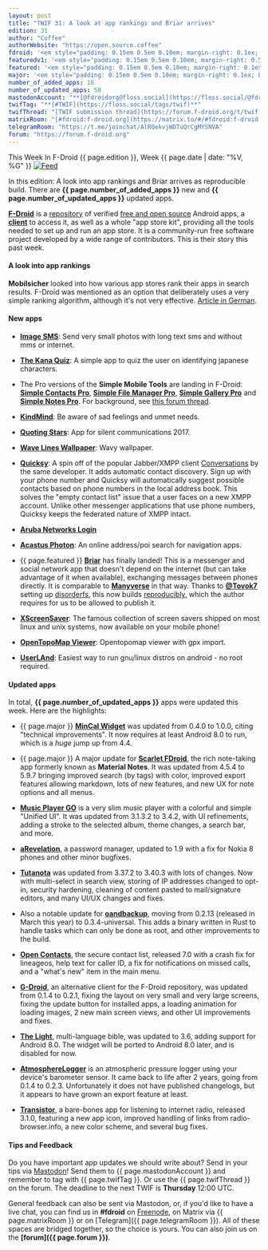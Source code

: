 ```yaml
---
layout: post
title: "TWIF 31: A look at app rankings and Briar arrives"
edition: 31
author: "Coffee"
authorWebsite: "https://open.source.coffee"
fdroid: '<em style="padding: 0.15em 0.5em 0.10em; margin-right: 0.1ex; border-style: solid; border-width: medium; border-radius: 1em; color: #0d47a1; font-style: normal; font-weight: bold;">F-Droid</em>'
featuredv1: '<em style="padding: 0.15em 0.5em 0.10em; margin-right: 0.5ex; box-shadow: 0.1em 0.05em 0.1em rgba(0, 0, 0, 0.3); border-radius: 1em; color: black; background: linear-gradient(orange, yellow);">Featured</em>'
featured: '<em style="padding: 0.15em 0.5em 0.10em; margin-right: 0.1ex; border-style: solid; border-width: medium; border-radius: 1em; color: orange; font-style: normal; font-weight: bold;">Featured</em>'
major: '<em style="padding: 0.15em 0.5em 0.10em; margin-right: 0.1ex; border-style: solid; border-width: medium; border-radius: 1em; color: #8ab000; font-style: normal; font-weight: bold;">Major</em>'
number_of_added_apps: 16
number_of_updated_apps: 58
mastodonAccount: "**[@fdroidorg@floss.social](https://floss.social/@fdroidorg)**"
twifTag: "**[#TWIF](https://floss.social/tags/twif)**"
twifThread: "[TWIF submission thread](https://forum.f-droid.org/t/twif-submission-thread)"
matrixRoom: "[#fdroid:f-droid.org](https://matrix.to/#/#fdroid:f-droid.org)"
telegramRoom: "https://t.me/joinchat/AlRQekvjWDTuQrCgMYSNVA"
forum: "https://forum.f-droid.org"
---
```


This Week In F-Droid {{ page.edition }}, Week {{ page.date | date: "%V, %G" }} <a href="{{ site.baseurl }}/feed.xml"><img src="{% asset Feed-icon-16x16.png %}" alt="Feed"></a>

In this edition: A look into app rankings and Briar arrives as reproducible build.
There are **{{ page.number_of_added_apps }}** new and **{{ page.number_of_updated_apps }}** updated apps.
<!--more-->

**[F-Droid](https://f-droid.org/)** is a [repository](https://f-droid.org/packages/) of verified [free and open source](https://en.wikipedia.org/wiki/Free_and_open-source_software) Android apps, a **[client](https://f-droid.org/packages/org.fdroid.fdroid/)** to access it, as well as a whole "app store kit", providing all the tools needed to set up and run an app store. It is a community-run free software project developed by a wide range of contributors. This is their story this past week.

#### A look into app rankings

**Mobilsicher** looked into how various app stores rank their apps in search results. F-Droid was mentioned as an option that deliberately uses a very simple ranking algorithm, although it's not very effective. [Article in German](https://mobilsicher.de/hintergrund/kritisch-hinterfragt-app-rankings-auf-android-und-ios).

#### New apps

* **[Image SMS](https://f-droid.org/packages/click.dummer.imagesms/)**: Send very small photos with long text sms and without mms or internet.

* **[The Kana Quiz](https://f-droid.org/packages/com.noprestige.kanaquiz/)**: A simple app to quiz the user on identifying japanese characters.

* The Pro versions of the **Simple Mobile Tools** are landing in F-Droid: **[Simple Contacts Pro](https://f-droid.org/packages/com.simplemobiletools.contacts.pro/)**, **[Simple File Manager Pro](https://f-droid.org/packages/com.simplemobiletools.filemanager.pro/)**, **[Simple Gallery Pro](https://f-droid.org/packages/com.simplemobiletools.gallery.pro/)** and **[Simple Notes Pro](https://f-droid.org/packages/com.simplemobiletools.notes.pro/)**. For background, see [this forum thread](https://forum.f-droid.org/t/simple-mobile-tool-are-becoming-paid/4553).

* **[KindMind](https://f-droid.org/packages/com.sunyata.kindmind/)**: Be aware of sad feelings and unmet needs.

* **[Quoting Stars](https://f-droid.org/packages/de.fzi.bettyrieckmann.quotingstars/)**: App for silent communications 2017.

* **[Wave Lines Wallpaper](https://f-droid.org/packages/de.markusfisch.android.wavelines/)**: Wavy wallpaper.

* **[Quicksy](https://f-droid.org/packages/im.quicksy.client/)**: A spin off of the popular Jabber/XMPP client [Conversations](https://f-droid.org/packages/eu.siacs.conversations/) by the same developer.  It adds automatic contact discovery.  Sign up with your phone number and Quicksy will automatically suggest possible contacts based on phone numbers in the local address book. This solves the "empty contact list" issue that a user faces on a new XMPP account. Unlike other messenger applications that use phone numbers, Quicksy keeps the federated nature of XMPP intact.

* **[Aruba Networks Login](https://f-droid.org/packages/io.mkg20001.arubanetworkslogin/)**

* **[Acastus Photon](https://f-droid.org/packages/name.gdr.acastus_photon/)**: An online address/poi search for navigation apps.

* {{ page.featured }} **[Briar](https://f-droid.org/packages/org.briarproject.briar.android/)** has finally landed! This is a messenger and social network app that doesn't depend on the internet (but can take advantage of it when available), exchanging messages between phones directly. It is comparable to **[Manyverse](https://f-droid.org/packages/se.manyver/)** in that way. Thanks to **[@Tovok7](https://blog.grobox.de)** setting up [disorderfs](https://salsa.debian.org/reproducible-builds/disorderfs), this now builds [reproducibly](https://reproducible-builds.org), which the author requires for us to be allowed to publish it.

* **[XScreenSaver](https://f-droid.org/packages/org.jwz.xscreensaver/)**: The famous collection of screen savers shipped on most linux and unix systems, now available on your mobile phone!

* **[OpenTopoMap Viewer](https://f-droid.org/packages/org.nitri.opentopo/)**: Opentopomap viewer with gpx import.

* **[UserLAnd](https://f-droid.org/packages/tech.ula/)**: Easiest way to run gnu/linux distros on android - no root required.

#### Updated apps

In total, **{{ page.number_of_updated_apps }}** apps were updated this week. Here are the highlights:

* {{ page.major }} **[MinCal Widget](https://f-droid.org/packages/cat.mvmike.minimalcalendarwidget/)** was updated from 0.4.0 to 1.0.0, citing "technical improvements". It now requires at least Android 8.0 to run, which is a _huge_ jump up from 4.4.

* {{ page.major }} A major update for **[Scarlet FDroid](https://f-droid.org/packages/com.bijoysingh.quicknote/)**, the rich note-taking app formerly known as **Material Notes**. It was updated from 4.5.4 to 5.9.7 bringing improved search (by tags) with color, improved export features allowing markdown, lots of new features, and new UX for note options and all menus.

* **[Music Player GO](https://f-droid.org/packages/com.iven.musicplayergo/)** is a very slim music player with a colorful and simple "Unified UI". It was updated from 3.1.3.2 to 3.4.2, with UI refinements, adding a stroke to the selected album, theme changes, a search bar, and more.

* **[aRevelation](https://f-droid.org/packages/de.igloffstein.maik.aRevelation/)**, a password manager, updated to 1.9 with a fix for Nokia 8 phones and other minor bugfixes.

* **[Tutanota](https://f-droid.org/packages/de.tutao.tutanota/)** was updated from 3.37.2 to 3.40.3 with lots of changes. Now with multi-select in search view, storing of IP addresses changed to opt-in, security hardening, cleaning of content pasted to mail/signature editors, and many UI/UX changes and fixes.

* Also a notable update for **[oandbackup](https://f-droid.org/packages/dk.jens.backup/)**, moving from 0.2.13 (released in March this year) to 0.3.4-universal. This adds a binary written in Rust to handle tasks which can only be done as root, and other improvements to the build.

* **[Open Contacts](https://f-droid.org/packages/opencontacts.open.com.opencontacts/)**, the secure contact list, released 7.0 with a crash fix for lineageos, help text for caller ID, a fix for notifications on missed calls, and a "what's new" item in the main menu.

* **[G-Droid](https://f-droid.org/packages/org.gdroid.gdroid/)**, an alternative client for the F-Droid repository, was updated from 0.1.4 to 0.2.1, fixing the layout on very small and very large screens, fixing the update button for installed apps, a loading animation for loading images, 2 new main screen views, and other UI improvements and fixes.

* **[The Light](https://f-droid.org/packages/org.hlwd.bible/)**, multi-language bible, was updated to 3.6, adding support for Android 8.0. The widget will be ported to Android 8.0 later, and is disabled for now.

* **[AtmosphereLogger](https://f-droid.org/packages/org.tamanegi.atmosphere/)** is an atmospheric pressure logger using your device's barometer sensor. It came back to life after 2 years, going from 0.1.4 to 0.2.3. Unfortunately it does not have published changelogs, but it appears to have grown an export feature at least.

* **[Transistor](https://f-droid.org/packages/org.y20k.transistor/)**, a bare-bones app for listening to internet radio, released 3.1.0, featuring a new app icon, improved handling of links from radio-browser.info, a new color scheme, and several bug fixes.

#### Tips and Feedback

Do you have important app updates we should write about? Send in your tips via [Mastodon](https://joinmastodon.org)! Send them to {{ page.mastodonAccount }} and remember to tag with {{ page.twifTag }}. Or use the {{ page.twifThread }} on the forum. The deadline to the next TWIF is **Thursday** 12:00 UTC.

General feedback can also be sent via Mastodon, or, if you'd like to have a live chat, you can find us in **#fdroid** on [Freenode](https://freenode.net), on Matrix via {{ page.matrixRoom }} or on [Telegram]({{ page.telegramRoom }}). All of these spaces are bridged together, so the choice is yours. You can also join us on the **[forum]({{ page.forum }})**.
